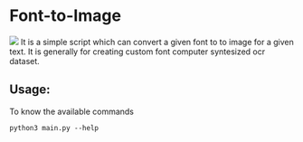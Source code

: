 # Font-to-Image
![](https://img.shields.io/badge/Python-3-green.svg?style=for-the-badge&logo=python)
It is a simple script which can convert a given font to to image for a given text. It is generally for creating custom font computer syntesized ocr dataset.

## Usage:
To know the available commands
```shell
python3 main.py --help
```

